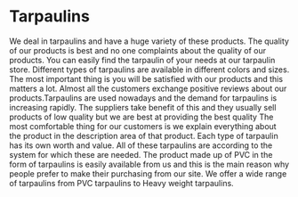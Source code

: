 # Tarpaulins
We deal in tarpaulins and have a huge variety of these products. The quality of our products is best and no one complaints about the quality of our products. You can easily find the tarpaulin of your needs at our tarpaulin store. Different types of tarpaulins are available in different colors and sizes. The most important thing is you will be satisfied with our products and this matters a lot. Almost all the customers exchange positive reviews about our products.Tarpaulins are used nowadays and the demand for tarpaulins is increasing rapidly. The suppliers take benefit of this and they usually sell products of low quality but we are best at providing the best quality The most comfortable thing for our customers is we explain everything about the product in the description area of that product. Each type of tarpaulin has its own worth and value. All of these tarpaulins are according to the system for which these are needed. The product made up of PVC in the form of tarpaulins is easily available from us and this is the main reason why people prefer to make their purchasing from our site. We offer a wide range of tarpaulins from PVC tarpaulins to Heavy weight tarpaulins.
